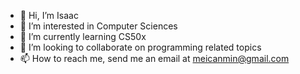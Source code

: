 - 👋 Hi, I’m Isaac
- 👀 I’m interested in Computer Sciences
- 🌱 I’m currently learning CS50x
- 💞️ I’m looking to collaborate on programming related topics
- 📫 How to reach me, send me an email at meicanmin@gmail.com

<!---
Meicanmin/Meicanmin is a ✨ special ✨ repository because its `README.md` (this file) appears on your GitHub profile.
You can click the Preview link to take a look at your changes.
--->
